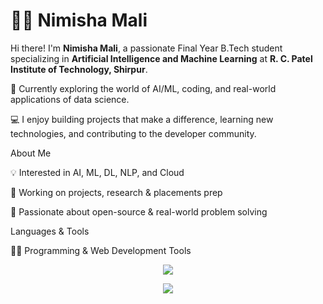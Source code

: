 # 👩‍💻 Nimisha Mali

Hi there! I'm **Nimisha Mali**, a passionate Final Year B.Tech student specializing in **Artificial Intelligence and Machine Learning** at **R. C. Patel Institute of Technology, Shirpur**.

🌱 Currently exploring the world of AI/ML, coding, and real-world applications of data science.

💻 I enjoy building projects that make a difference, learning new technologies, and contributing to the developer community.



About Me


💡 Interested in AI, ML, DL, NLP, and Cloud

🚀 Working on projects, research & placements prep

🌱 Passionate about open-source & real-world problem solving


  Languages & Tools


👨‍💻 Programming & Web Development Tools
<p align="center"> <img src="https://skillicons.dev/icons?i=c,java,python,html,css,javascript,react,nodejs,express,mysql,aws" /> </p>

<p align="center"> <img src="https://skillicons.dev/icons?i=git,github,vscode" /> </p>




